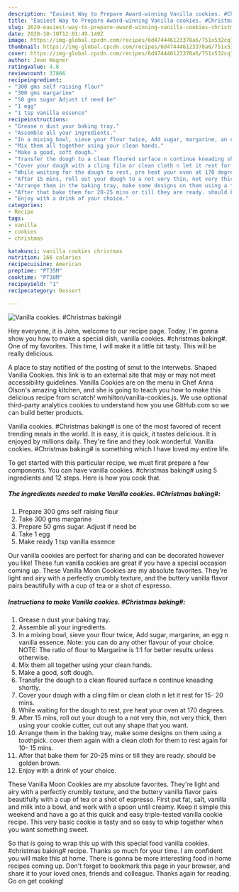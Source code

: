 ```yaml
---
description: "Easiest Way to Prepare Award-winning Vanilla cookies. #Christmas baking#"
title: "Easiest Way to Prepare Award-winning Vanilla cookies. #Christmas baking#"
slug: 2629-easiest-way-to-prepare-award-winning-vanilla-cookies-christmas-baking
date: 2020-10-10T12:01:49.149Z
image: https://img-global.cpcdn.com/recipes/6d474446123378a6/751x532cq70/vanilla-cookies-christmas-baking-recipe-main-photo.jpg
thumbnail: https://img-global.cpcdn.com/recipes/6d474446123378a6/751x532cq70/vanilla-cookies-christmas-baking-recipe-main-photo.jpg
cover: https://img-global.cpcdn.com/recipes/6d474446123378a6/751x532cq70/vanilla-cookies-christmas-baking-recipe-main-photo.jpg
author: Jean Wagner
ratingvalue: 4.8
reviewcount: 37866
recipeingredient:
- "300 gms self raising flour"
- "300 gms margarine"
- "50 gms sugar Adjust if need be"
- "1 egg"
- "1 tsp vanilla essence"
recipeinstructions:
- "Grease n dust your baking tray."
- "Assemble all your ingredients."
- "In a mixing bowl, sieve your flour twice, Add sugar, margarine, an egg n vanilla essence. Note: you can do any other flavour of your choice. NOTE: The ratio of flour to Margarine is 1:1 for better results unless otherwise."
- "Mix them all together using your clean hands."
- "Make a good, soft dough."
- "Transfer the dough to a clean floured surface n continue kneading shortly."
- "Cover your dough with a cling film or clean cloth n let it rest for 15- 20 mins."
- "While waiting for the dough to rest, pre heat your oven at 170 degrees."
- "After 15 mins, roll out your dough to a not very thin, not very thick, then using your cookie cutter, cut out any shape that you want."
- "Arrange them in the baking tray, make some designs on them using a toothpick. cover them again with a clean cloth for them to rest again for 10- 15 mins."
- "After that bake them for 20-25 mins or till they are ready. should be golden brown."
- "Enjoy with a drink of your choice."
categories:
- Recipe
tags:
- vanilla
- cookies
- christmas

katakunci: vanilla cookies christmas 
nutrition: 166 calories
recipecuisine: American
preptime: "PT35M"
cooktime: "PT30M"
recipeyield: "1"
recipecategory: Dessert

---
```



![Vanilla cookies. #Christmas baking#](https://img-global.cpcdn.com/recipes/6d474446123378a6/751x532cq70/vanilla-cookies-christmas-baking-recipe-main-photo.jpg)

Hey everyone, it is John, welcome to our recipe page. Today, I'm gonna show you how to make a special dish, vanilla cookies. #christmas baking#. One of my favorites. This time, I will make it a little bit tasty. This will be really delicious.

A place to stay notified of the posting of smut to the interwebs. Shaped Vanilla Cookies. this link is to an external site that may or may not meet accessibility guidelines. Vanilla Cookies are on the menu in Chef Anna Olson&#39;s amazing kitchen, and she is going to teach you how to make this delicious recipe from scratch! wmhilton/vanilla-cookies.js. We use optional third-party analytics cookies to understand how you use GitHub.com so we can build better products.

Vanilla cookies. #Christmas baking# is one of the most favored of recent trending meals in the world. It is easy, it is quick, it tastes delicious. It is enjoyed by millions daily. They're fine and they look wonderful. Vanilla cookies. #Christmas baking# is something which I have loved my entire life.


To get started with this particular recipe, we must first prepare a few components. You can have vanilla cookies. #christmas baking# using 5 ingredients and 12 steps. Here is how you cook that.

<!--inarticleads1-->

##### The ingredients needed to make Vanilla cookies. #Christmas baking#:

1. Prepare 300 gms self raising flour
1. Take 300 gms margarine
1. Prepare 50 gms sugar. Adjust if need be
1. Take 1 egg
1. Make ready 1 tsp vanilla essence


Our vanilla cookies are perfect for sharing and can be decorated however you like! These fun vanilla cookies are great if you have a special occasion coming up. These Vanilla Moon Cookies are my absolute favorites. They&#39;re light and airy with a perfectly crumbly texture, and the buttery vanilla flavor pairs beautifully with a cup of tea or a shot of espresso. 

<!--inarticleads2-->

##### Instructions to make Vanilla cookies. #Christmas baking#:

1. Grease n dust your baking tray.
1. Assemble all your ingredients.
1. In a mixing bowl, sieve your flour twice, Add sugar, margarine, an egg n vanilla essence. Note: you can do any other flavour of your choice. NOTE: The ratio of flour to Margarine is 1:1 for better results unless otherwise.
1. Mix them all together using your clean hands.
1. Make a good, soft dough.
1. Transfer the dough to a clean floured surface n continue kneading shortly.
1. Cover your dough with a cling film or clean cloth n let it rest for 15- 20 mins.
1. While waiting for the dough to rest, pre heat your oven at 170 degrees.
1. After 15 mins, roll out your dough to a not very thin, not very thick, then using your cookie cutter, cut out any shape that you want.
1. Arrange them in the baking tray, make some designs on them using a toothpick. cover them again with a clean cloth for them to rest again for 10- 15 mins.
1. After that bake them for 20-25 mins or till they are ready. should be golden brown.
1. Enjoy with a drink of your choice.


These Vanilla Moon Cookies are my absolute favorites. They&#39;re light and airy with a perfectly crumbly texture, and the buttery vanilla flavor pairs beautifully with a cup of tea or a shot of espresso. First put fat, salt, vanilla and milk into a bowl, and work with a spoon until creamy. Keep it simple this weekend and have a go at this quick and easy triple-tested vanilla cookie recipe. This very basic cookie is tasty and so easy to whip together when you want something sweet. 

So that is going to wrap this up with this special food vanilla cookies. #christmas baking# recipe. Thanks so much for your time. I am confident you will make this at home. There is gonna be more interesting food in home recipes coming up. Don't forget to bookmark this page in your browser, and share it to your loved ones, friends and colleague. Thanks again for reading. Go on get cooking!
